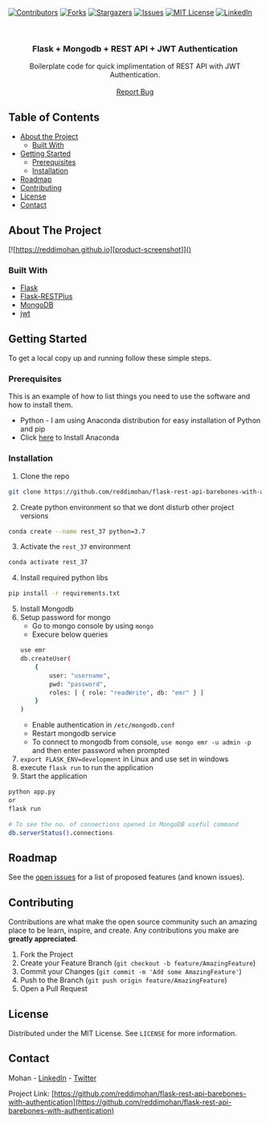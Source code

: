 [![Contributors][contributors-shield]][contributors-url]
[![Forks][forks-shield]][forks-url]
[![Stargazers][stars-shield]][stars-url]
[![Issues][issues-shield]][issues-url]
[![MIT License][license-shield]][license-url]
[![LinkedIn][linkedin-shield]][linkedin-url]



<!-- PROJECT LOGO -->
<br />
<p align="center">
  <a href="https://github.com/reddimohan/flask-rest-api-barebones-with-authentication">
  </a>

  <h3 align="center">Flask + Mongodb + REST API + JWT Authentication</h3>

  <p align="center">
    Boilerplate code for quick implimentation of REST API with JWT Authentication.
    <br />
    <br />
    <a href="https://github.com/reddimohan/flask-rest-api-barebones-with-authentication/issues">Report Bug</a>
  </p>
</p>



<!-- TABLE OF CONTENTS -->
## Table of Contents

* [About the Project](#about-the-project)
  * [Built With](#built-with)
* [Getting Started](#getting-started)
  * [Prerequisites](#prerequisites)
  * [Installation](#installation)
* [Roadmap](#roadmap)
* [Contributing](#contributing)
* [License](#license)
* [Contact](#contact)



<!-- ABOUT THE PROJECT -->
## About The Project

[![https://reddimohan.github.io][product-screenshot]]()

### Built With

* [Flask](https://flask.palletsprojects.com/en/1.1.x)
* [Flask-RESTPlus](https://flask-restplus.readthedocs.io/en/stable)
* [MongoDB](https://www.mongodb.com)
* [jwt](https://jwt.io)



<!-- GETTING STARTED -->
## Getting Started

To get a local copy up and running follow these simple steps.

### Prerequisites

This is an example of how to list things you need to use the software and how to install them.
* Python - I am using Anaconda distribution for easy installation of Python and pip
* Click [here](https://www.digitalocean.com/community/tutorials/how-to-install-the-anaconda-python-distribution-on-ubuntu-18-04) to Install Anaconda



### Installation

1. Clone the repo
```sh
git clone https://github.com/reddimohan/flask-rest-api-barebones-with-authentication.git
```
2. Create python environment so that we dont disturb other project versions
```sh
conda create --name rest_37 python=3.7
```
3. Activate the `rest_37` environment
```sh
conda activate rest_37
```
4. Install required python libs
```sh
pip install -r requirements.txt
```
5. Install Mongodb
6. Setup password for mongo
    * Go to mongo console by using `mongo`
    * Execure below queries
    ```sh
    use emr
    db.createUser(
        {
            user: "username",
            pwd: "password",
            roles: [ { role: "readWrite", db: "emr" } ]
        }
    )
    ```
    * Enable authentication in `/etc/mongodb.conf`
    * Restart mongodb service
    * To connect to mongodb from console, `use mongo emr -u admin -p` and then enter password when prompted
5. `export FLASK_ENV=development` in Linux and use set in windows
6. execute `flask run` to run the application
7. Start the application
```sh
python app.py 
or
flask run
```

```sh
# To see the no. of connections opened in MongoDB useful command
db.serverStatus().connections
```


<!-- ROADMAP -->
## Roadmap

See the [open issues](https://github.com/reddimohan/flask-rest-api-barebones-with-authentication/issues) for a list of proposed features (and known issues).



<!-- CONTRIBUTING -->
## Contributing

Contributions are what make the open source community such an amazing place to be learn, inspire, and create. Any contributions you make are **greatly appreciated**.

1. Fork the Project
2. Create your Feature Branch (`git checkout -b feature/AmazingFeature`)
3. Commit your Changes (`git commit -m 'Add some AmazingFeature'`)
4. Push to the Branch (`git push origin feature/AmazingFeature`)
5. Open a Pull Request



<!-- LICENSE -->
## License

Distributed under the MIT License. See `LICENSE` for more information.



<!-- CONTACT -->
## Contact

Mohan - [LinkedIn](https://linkedin.com/in/reddimohan) - [Twitter](https://twitter.com/reddimohan)

Project Link: [https://github.com/reddimohan/flask-rest-api-barebones-with-authentication](https://github.com/reddimohan/flask-rest-api-barebones-with-authentication)







<!-- MARKDOWN LINKS & IMAGES -->
<!-- https://www.markdownguide.org/basic-syntax/#reference-style-links -->
[contributors-shield]: https://img.shields.io/github/contributors/reddimohan/flask-rest-api-barebones-with-authentication.svg?style=flat-square
[contributors-url]: https://github.com/reddimohan/flask-rest-api-barebones-with-authentication/graphs/contributors
[forks-shield]: https://img.shields.io/github/forks/reddimohan/flask-rest-api-barebones-with-authentication.svg?style=flat-square
[forks-url]: https://github.com/reddimohan/flask-rest-api-barebones-with-authentication/network/members
[stars-shield]: https://img.shields.io/github/stars/reddimohan/flask-rest-api-barebones-with-authentication.svg?style=flat-square
[stars-url]: https://github.com/reddimohan/flask-rest-api-barebones-with-authentication/stargazers
[issues-shield]: https://img.shields.io/github/issues/reddimohan/flask-rest-api-barebones-with-authentication.svg?style=flat-square
[issues-url]: https://github.com/reddimohan/flask-rest-api-barebones-with-authentication/issues
[license-shield]: https://img.shields.io/github/license/reddimohan/flask-rest-api-barebones-with-authentication.svg?style=flat-square
[license-url]: https://github.com/reddimohan/flask-rest-api-barebones-with-authentication/blob/master/LICENSE
[linkedin-shield]: https://img.shields.io/badge/-LinkedIn-black.svg?style=flat-square&logo=linkedin&colorB=555
[linkedin-url]: https://linkedin.com/in/reddimohan
[product-screenshot]: apidocs.png
